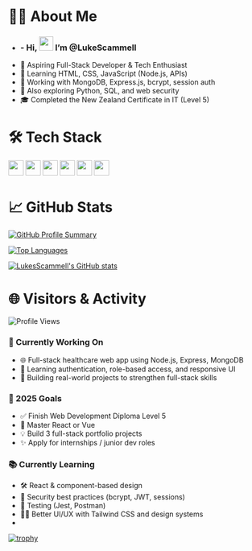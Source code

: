# 👨‍💻 About Me
- <h3 align="left">-  Hi,  <img src="https://media.giphy.com/media/hvRJCLFzcasrR4ia7z/giphy.gif" width="28"> I’m @LukeScammell </h3>
- 🚀 Aspiring Full-Stack Developer & Tech Enthusiast
- 🌱 Learning HTML, CSS, JavaScript (Node.js, APIs)
- 💾 Working with MongoDB, Express.js, bcrypt, session auth
- 🔧 Also exploring Python, SQL, and web security
- 🎓 Completed the New Zealand Certificate in IT (Level 5)

# 🛠️ Tech Stack
<p>
  <img src="https://cdn.jsdelivr.net/gh/devicons/devicon/icons/javascript/javascript-original.svg" height="30"/>
  <img src="https://cdn.jsdelivr.net/gh/devicons/devicon/icons/nodejs/nodejs-original.svg" height="30"/>
  <img src="https://cdn.jsdelivr.net/gh/devicons/devicon/icons/express/express-original.svg" height="30"/>
  <img src="https://cdn.jsdelivr.net/gh/devicons/devicon/icons/mongodb/mongodb-original.svg" height="30"/>
  <img src="https://cdn.jsdelivr.net/gh/devicons/devicon/icons/html5/html5-original.svg" height="30"/>
  <img src="https://cdn.jsdelivr.net/gh/devicons/devicon/icons/css3/css3-original.svg" height="30"/>
</p>

# 📈 GitHub Stats

[![GitHub Profile Summary](https://github-profile-summary-cards.vercel.app/api/cards/profile-details?username=LukesScammell&theme=github_dark)](https://github.com/LukesScammell)

[![Top Languages](https://github-readme-stats.vercel.app/api/top-langs/?username=LukesScammell&layout=compact&theme=tokyonight)](https://github.com/LukesScammell)

<a href="http://www.github.com/LukesScammell"><img src="https://github-readme-stats.vercel.app/api?username=LukesScammell&show_icons=true&hide=&count_private=true&title_color=ec4899&text_color=14b8a6&icon_color=ec4899&bg_color=000000&hide_border=true&show_icons=true" alt="LukesScammell's GitHub stats" /></a>

# 🌐 Visitors & Activity
![Profile Views](https://komarev.com/ghpvc/?username=LukesScammell&color=blueviolet&style=flat-square)

### 💼 Currently Working On
- 🌐 Full-stack healthcare web app using Node.js, Express, MongoDB
- 🧠 Learning authentication, role-based access, and responsive UI
- 🚀 Building real-world projects to strengthen full-stack skills

### 🎯 2025 Goals
- ✅ Finish Web Development Diploma Level 5
- 🔄 Master React or Vue
- 💡 Build 3 full-stack portfolio projects
- ✨ Apply for internships / junior dev roles

### 📚 Currently Learning
- 🛠️ React & component-based design
- 🔐 Security best practices (bcrypt, JWT, sessions)
- 🧪 Testing (Jest, Postman)
- 🧑‍🎨 Better UI/UX with Tailwind CSS and design systems
- 
[![trophy](https://github-profile-trophy.vercel.app/?username=LukesScammell&theme=monokai)](https://github.com/ryo-ma/github-profile-trophy)











